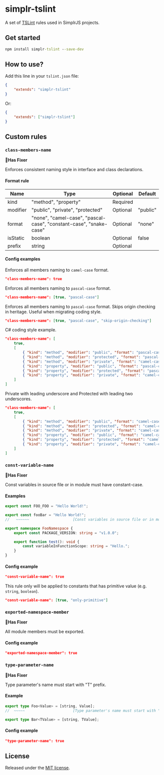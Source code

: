 # simplr-tslint

A set of [TSLint](https://palantir.github.io/tslint/) rules used in SimplrJS projects.

## Get started

```cmd
npm install simplr-tslint --save-dev
```

## How to use?

Add this line in your `tslint.json` file:

```json
{
    "extends": "simplr-tslint"
}
```

Or:

```json
{
    "extends": ["simplr-tslint"]
}
```

## Custom rules

### `class-members-name`

**🔨Has Fixer**

Enforces consistent naming style in interface and class declarations.

#### Format rule

| Name     | Type                                                               | Optional | Default  |
| -------- | ------------------------------------------------------------------ | -------- | -------- |
| kind     | "method", "property"                                               | Required |          |
| modifier | "public", "private", "protected"                                   | Optional | "public" |
| format   | "none", "camel-case", "pascal-case", "constant-case", "snake-case" | Optional | "none"   |
| isStatic | boolean                                                            | Optional | false    |
| prefix   | string                                                             | Optional |          |

#### Config examples

Enforces all members naming to `camel-case` format.

```json
"class-members-name": true
```

Enforces all members naming to `pascal-case` format.

```json
"class-members-name": [true, "pascal-case"]
```

Enforces all members naming to `pascal-case` format. Skips origin checking in heritage. Useful when migrating coding style.

```json
"class-members-name": [true, "pascal-case", "skip-origin-checking"]
```

C# coding style example.

```json
"class-members-name": [
    true,
    [
        { "kind": "method", "modifier": "public", "format": "pascal-case" },
        { "kind": "method", "modifier": "protected", "format": "pascal-case" },
        { "kind": "method", "modifier": "private", "format": "camel-case" },
        { "kind": "property", "modifier": "public", "format": "pascal-case" },
        { "kind": "property", "modifier": "protected", "format": "pascal-case" },
        { "kind": "property", "modifier": "private", "format": "camel-case" }
    ]
]
```

Private with leading underscore and Protected with leading two underscores.

```json
"class-members-name": [
    true,
    [
        { "kind": "method", "modifier": "public", "format": "camel-case" },
        { "kind": "method", "modifier": "protected", "format": "camel-case", "prefix": "__" },
        { "kind": "method", "modifier": "private", "format": "camel-case", "prefix": "_" },
        { "kind": "property", "modifier": "public", "format": "camel-case" },
        { "kind": "property", "modifier": "protected", "format": "camel-case", "prefix": "__" },
        { "kind": "property", "modifier": "private", "format": "camel-case", "prefix": "_" }
    ]
]
```

### `const-variable-name`

**🔨Has Fixer**

Const variables in source file or in module must have constant-case.

#### Examples

```ts
export const FOO_FOO = "Hello World!";

export const fooBar = "Hello World!";
//   ~~~~~~                    [Const variables in source file or in module declaration must have (constant-case) format.]

export namespace FooNamespace {
    export const PACKAGE_VERSION: string = "v1.0.0";

    export function test(): void {
        const variableInFunctionScope: string = "Hello.";
    }
}
```

#### Config example

```json
"const-variable-name": true
```

This rule only will be applied to constants that has primitive value (e.g. `string`, `boolean`). 

```json
"const-variable-name": [true, "only-primitive"]
```

### `exported-namespace-member`

**🔨Has Fixer**

All module members must be exported.

#### Config example

```json
"exported-namespace-member": true
```

### `type-parameter-name`

**🔨Has Fixer**

Type parameter's name must start with "T" prefix.

#### Example

```ts
export type Foo<Value> = [string, Value];
//  ~~~~~                      [Type parameter's name must start with "T" prefix.]

export type Bar<TValue> = [string, TValue];
```

#### Config example

```json
"type-parameter-name": true
```

## License

Released under the [MIT license](LICENSE).
